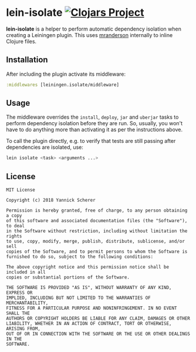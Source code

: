 # lein-isolate [![Clojars Project](https://img.shields.io/clojars/v/lein-isolate.svg)](https://clojars.org/lein-isolate)

__lein-isolate__ is a helper to perform automatic dependency isolation when
creating a Leiningen plugin. This uses [mranderson][mranderson] internally
to inline Clojure files.

[mranderson]: https://github.com/benedekfazekas/mranderson

## Installation

After including the plugin activate its middleware:

```clojure
:middlewares [leiningen.isolate/middleware]
```

## Usage

The middleware overrides the `install`, `deploy`, `jar` and `uberjar` tasks to
perform dependency isolation before they are run. So, usually, you won't have to
do anything more than activating it as per the instructions above.

To call the plugin directly, e.g. to verify that tests are still passing after
dependencies are isolated, use:

```sh
lein isolate <task> <arguments ...>
```

## License

```
MIT License

Copyright (c) 2018 Yannick Scherer

Permission is hereby granted, free of charge, to any person obtaining a copy
of this software and associated documentation files (the "Software"), to deal
in the Software without restriction, including without limitation the rights
to use, copy, modify, merge, publish, distribute, sublicense, and/or sell
copies of the Software, and to permit persons to whom the Software is
furnished to do so, subject to the following conditions:

The above copyright notice and this permission notice shall be included in all
copies or substantial portions of the Software.

THE SOFTWARE IS PROVIDED "AS IS", WITHOUT WARRANTY OF ANY KIND, EXPRESS OR
IMPLIED, INCLUDING BUT NOT LIMITED TO THE WARRANTIES OF MERCHANTABILITY,
FITNESS FOR A PARTICULAR PURPOSE AND NONINFRINGEMENT. IN NO EVENT SHALL THE
AUTHORS OR COPYRIGHT HOLDERS BE LIABLE FOR ANY CLAIM, DAMAGES OR OTHER
LIABILITY, WHETHER IN AN ACTION OF CONTRACT, TORT OR OTHERWISE, ARISING FROM,
OUT OF OR IN CONNECTION WITH THE SOFTWARE OR THE USE OR OTHER DEALINGS IN THE
SOFTWARE.
```
